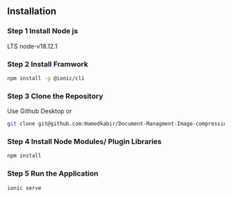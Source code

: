 ## Installation

### Step 1 Install Node js

LTS node-v18.12.1

### Step 2 Install Framwork

```bash
npm install -g @ionic/cli
```

### Step 3 Clone the Repository

Use Github Desktop or

```bash
git clone git@github.com:Hamedkabir/Document-Managment-Image-compression.git
```

### Step 4 Install Node Modules/ Plugin Libraries

```bash
npm install
```

### Step 5 Run the Application

```bash
ionic serve
```
